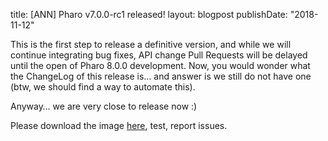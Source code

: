 title: [ANN] Pharo v7.0.0-rc1 released!
layout: blogpost
publishDate: "2018-11-12"

This is the first step to release a definitive version, and while we will continue integrating bug fixes, API change Pull Requests will be delayed until the open of Pharo 8.0.0 development. 
Now, you would wonder what the ChangeLog of this release is… and answer is we still do not have one \(btw, we should find a way to automate this\).

Anyway… we are very close to release now :\)

Please download the image [here](http://files.pharo.org/image/70/), test, report issues.